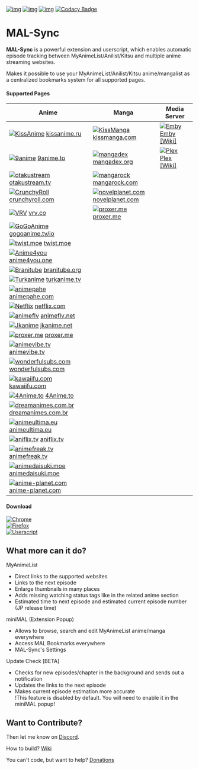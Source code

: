 [![img](https://img.shields.io/travis/com/lolamtisch/MALSync.svg?style=flat-square&logo=travis)](https://travis-ci.com/lolamtisch/MALSync)
[![img](https://img.shields.io/discord/358599430502481920.svg?style=flat-square&logo=discord&label=Chat%20%2F%20Support&colorB=7289DA)](https://discordapp.com/invite/cTH4yaw)
[![img](https://img.shields.io/github/issues/lolamtisch/MALSync.svg?style=flat-square&logo=github&logoColor=white)](https://github.com/lolamtisch/MALSync/issues)
[![Codacy Badge](https://img.shields.io/codacy/grade/e07fabd76b97499788614bf48f8248db.svg?style=flat-square&logo=codacy&logoColor=white)](https://www.codacy.com/app/francisco.seipel/MALSync?utm_source=github.com&amp;utm_medium=referral&amp;utm_content=lolamtisch/MALSync&amp;utm_campaign=Badge_Grade)

# MAL-Sync
**MAL-Sync** is a powerful extension and userscript, which enables automatic episode tracking between MyAnimeList/Anilist/Kitsu and multiple anime streaming websites.  

Makes it possible to use your MyAnimeList/Anilist/Kitsu anime/mangalist as a centralized bookmarks system for all supported pages.  

#### **Supported Pages** <a id="anchor-link"></a>

| Anime                                    | Manga                                    | Media Server                             |
| ---------------------------------------- | ---------------------------------------- | ---------------------------------------- |
| [![KissAnime](https://www.google.com/s2/favicons?domain=kissanime.ru "KissAnime")](http://kissanime.ru) [kissanime.ru](http://kissanime.ru) | [![KissManga](https://www.google.com/s2/favicons?domain=kissmanga.com "KissManga")](http://kissmanga.com) [kissmanga.com](http://kissmanga.com) | [![Emby](https://www.google.com/s2/favicons?domain=app.emby.media "Emby")](http://app.emby.media) [Emby](http://app.emby.media) [[Wiki]](https://github.com/lolamtisch/MALSync/wiki/Emby-Plex) |
| [![9anime](https://www.google.com/s2/favicons?domain=9anime.to "9anime")](http://9anime.to)  [9anime.to](http://9anime.to) | [![mangadex](https://www.google.com/s2/favicons?domain=mangadex.org "mangadex")](https://mangadex.org) [mangadex.org](https://mangadex.org) | [![Plex](https://www.google.com/s2/favicons?domain=http://app.plex.tv "Plex")](http://app.plex.tv) [Plex](http://app.plex.tv) [[Wiki]](https://github.com/lolamtisch/MALSync/wiki/Emby-Plex) |
| [![otakustream](https://www.google.com/s2/favicons?domain=https://otakustream.tv "otakustream")](https://otakustream.tv) [otakustream.tv](https://otakustream.tv) | [![mangarock](https://www.google.com/s2/favicons?domain=mangarock.com "mangarock")](https://mangarock.com) [mangarock.com](https://mangarock.com) | |
| [![CrunchyRoll](https://www.google.com/s2/favicons?domain=crunchyroll.com "CrunchyRoll")](http://crunchyroll.com) [crunchyroll.com](http://crunchyroll.com) | [![novelplanet.com](https://www.google.com/s2/favicons?domain=https://novelplanet.com "Novelplanet.com")](novelplanet.com) [novelplanet.com](https://novelplanet.com) | |
| [![VRV](https://www.google.com/s2/favicons?domain=vrv.co "VRV")](https://vrv.co) [vrv.co](https://vrv.co) | [![proxer.me](https://www.google.com/s2/favicons?domain=http://proxer.me "Proxer")](http://proxer.me) [proxer.me](http://proxer.me) | |
| [![GoGoAnime](https://www.google.com/s2/favicons?domain=gogoanime.tv/io "GoGoAnime")](http://gogoanime.tv/io) [gogoanime.tv/io](http://gogoanime.tv/io) | | |
| [![twist.moe](https://www.google.com/s2/favicons?domain=twist.moe "twist.moe")](https://twist.moe) [twist.moe](https://twist.moe) | | |
| [![Anime4you](https://www.google.com/s2/favicons?domain=https://www.anime4you.one "Anime4you")](https://www.anime4you.one) [anime4you.one](https://www.anime4you.one) | | |
| [![Branitube](https://www.google.com/s2/favicons?domain=https://branitube.org "Branitube")](https://branitube.org) [branitube.org](https://branitube.org) | | |
| [![Turkanime](https://www.google.com/s2/favicons?domain=http://www.turkanime.tv "Turkanime")](http://www.turkanime.tv) [turkanime.tv](http://www.turkanime.tv) | | |
| [![animepahe](https://www.google.com/s2/favicons?domain=https://animepahe.com "animepahe")](https://animepahe.com) [animepahe.com](https://animepahe.com) | | |
| [![Netflix](https://www.google.com/s2/favicons?domain=https://www.netflix.com "Netflix")](https://www.netflix.com) [netflix.com](https://www.netflix.com) | | |
| [![animeflv](https://www.google.com/s2/favicons?domain=https://animeflv.net "animeflv")](https://animeflv.net) [animeflv.net](https://animeflv.net) | | |
| [![Jkanime](https://www.google.com/s2/favicons?domain=https://jkanime.net "Jkanime")](https://jkanime.net) [jkanime.net](https://jkanime.net) | | |
| [![proxer.me](https://www.google.com/s2/favicons?domain=http://proxer.me "Proxer")](http://proxer.me) [proxer.me](http://proxer.me) | | |
| [![animevibe.tv](https://www.google.com/s2/favicons?domain=https://animevibe.tv "Animevibe.tv")](animevibe.tv) [animevibe.tv](https://animevibe.tv) | | |
| [![wonderfulsubs.com](https://www.google.com/s2/favicons?domain=https://wonderfulsubs.com "Wonderfulsubs.com")](wonderfulsubs.com) [wonderfulsubs.com](https://wonderfulsubs.com) | | |
| [![kawaiifu.com](https://www.google.com/s2/favicons?domain=https://kawaiifu.com "Kawaiifu.com")](kawaiifu.com) [kawaiifu.com](https://kawaiifu.com) | | |
| [![4Anime.to](https://www.google.com/s2/favicons?domain=https://4Anime.to "4Anime.to")](4Anime.to) [4Anime.to](https://4Anime.to) | | |
| [![dreamanimes.com.br](https://www.google.com/s2/favicons?domain=https://dreamanimes.com.br "dreamanimes.com.br")](dreamanimes.com.br) [dreamanimes.com.br](https://dreamanimes.com.br) | | |
| [![animeultima.eu](https://www.google.com/s2/favicons?domain=https://animeultima.eu "animeultima.eu")](animeultima.eu) [animeultima.eu](https://animeultima.eu) | | |
| [![aniflix.tv](https://www.google.com/s2/favicons?domain=https://aniflix.tv "aniflix.tv")](aniflix.tv) [aniflix.tv](https://aniflix.tv) | | |
| [![animefreak.tv](https://www.google.com/s2/favicons?domain=https://animefreak.tv "animefreak.tv")](animefreak.tv) [animefreak.tv](https://animefreak.tv) | | |
| [![animedaisuki.moe](https://www.google.com/s2/favicons?domain=https://animedaisuki.moe "animedaisuki.moe")](animedaisuki.moe) [animedaisuki.moe](https://animedaisuki.moe) | | |
| [![anime-planet.com](https://www.google.com/s2/favicons?domain=https://anime-planet.com "anime-planet.com")](anime-planet.com) [anime-planet.com](https://anime-planet.com) | | |

#### **Download**  
[![Chrome](https://img.shields.io/chrome-web-store/users/kekjfbackdeiabghhcdklcdoekaanoel.svg?style=flat-square&label=Chrome&logo=google%20chrome&logoColor=white)](https://chrome.google.com/webstore/detail/mal-sync/kekjfbackdeiabghhcdklcdoekaanoel?hl=en)  
[![Firefox](https://img.shields.io/amo/users/mal-sync.svg?style=flat-square&label=Firefox&logo=mozilla%20firefox&logoColor=white)](https://addons.mozilla.org/en-US/firefox/addon/mal-sync)  
[![Userscript](https://img.shields.io/badge/Userscript-Download-brightgreen.svg?style=flat-square&label=Userscript&logo=javascript&logoColor=white)](https://greasyfork.org/de/scripts/372847-mal-sync)

## What more can it do?

MyAnimeList
  - Direct links to the supported websites
  - Links to the next episode
  - Enlarge thumbnails in many places
  - Adds missing watching status tags like in the related anime section
  - Estimated time to next episode and estimated current episode number (JP release time)

miniMAL (Extension Popup)
  - Allows to browse, search and edit MyAnimeList anime/manga everywhere
  - Access MAL Bookmarks everywhere
  - MAL-Sync's Settings

Update Check [BETA]
  - Checks for new episodes/chapter in the background and sends out a notification
  - Updates the links to the next episode
  - Makes current episode estimation more accurate  
!This feature is disabled by default. You will need to enable it in the miniMAL popup!

## Want to Contribute?
Then let me know on [Discord](https://discordapp.com/invite/cTH4yaw).  

How to build? [Wiki](https://github.com/lolamtisch/MALSync/wiki/Build)

You can't code, but want to help? [Donations](https://github.com/lolamtisch/MALSync/wiki/Donations)
